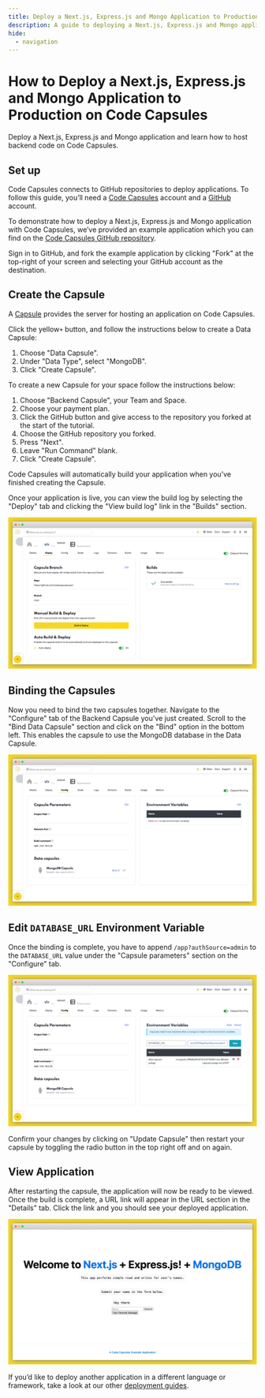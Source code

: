```yaml
---
title: Deploy a Next.js, Express.js and Mongo Application to Production
description: A guide to deploying a Next.js, Express.js and Mongo application from GitHub.
hide:
  - navigation
---
```


# How to Deploy a Next.js, Express.js and Mongo Application to Production on Code Capsules

Deploy a Next.js, Express.js and Mongo application and learn how to host backend code on Code Capsules.

## Set up

Code Capsules connects to GitHub repositories to deploy applications. To follow this guide, you’ll need a [Code Capsules](https://codecapsules.io/) account and a [GitHub](https://github.com/) account.

To demonstrate how to deploy a Next.js, Express.js and Mongo application with Code Capsules, we’ve provided an example application which you can find on the [Code Capsules GitHub repository](https://github.com/codecapsules-io/demo-next-express-mongo).

Sign in to GitHub, and fork the example application by clicking "Fork" at the top-right of your screen and selecting your GitHub account as the destination.

## Create the Capsule

A [Capsule](https://codecapsules.io/docs/FAQ/what-is-a-capsule/) provides the server for hosting an application on Code Capsules.

Click the yellow`+` button, and follow the instructions below to create a Data Capsule:

1. Choose "Data Capsule".
2. Under "Data Type", select "MongoDB".  
3. Click "Create Capsule".

To create a new Capsule for your space follow the instructions below:

1. Choose "Backend Capsule", your Team and Space.
2. Choose your payment plan.
3. Click the GitHub button and give access to the repository you forked at the start of the tutorial.
4. Choose the GitHub repository you forked.
5. Press "Next".
6. Leave "Run Command" blank.
7. Click "Create Capsule".

Code Capsules will automatically build your application when you’ve finished creating the Capsule. 

Once your application is live, you can view the build log by selecting the "Deploy" tab and clicking the "View build log" link in the "Builds" section.

![Build logs](../assets/deployment/shared/backend-capsule-build-logs.png)

## Binding the Capsules

Now you need to bind the two capsules together. Navigate to the "Configure" tab of the Backend Capsule you've just created. Scroll to the "Bind Data Capsule" section and click on the "Bind" option in the bottom left. This enables the capsule to use the MongoDB database in the Data Capsule. 

![Bind MERN Capsules](../assets/deployment/shared/bind-mongodb.png)

## Edit `DATABASE_URL` Environment Variable

Once the binding is complete, you have to append `/app?authSource=admin` to the `DATABASE_URL` value under the "Capsule parameters" section on the "Configure" tab. 

![Edit DATABASE_URL Environment Variable](../assets/deployment/mern/edit-database-url.png)

Confirm your changes by clicking on "Update Capsule" then restart your capsule by toggling the radio button in the top right off and on again.



## View Application

After restarting the capsule, the application will now be ready to be viewed. Once the build is complete, a URL link will appear in the URL section in the "Details" tab. Click the link and you should see your deployed application.

![Deployed App](../assets/deployment/next-express/next-express-mongo-app.png)

If you’d like to deploy another application in a different language or framework, take a look at our other [deployment guides](/docs/deployment/).
